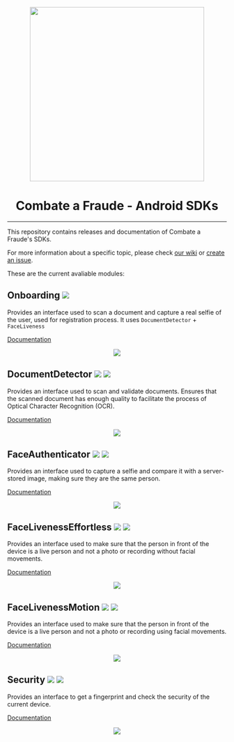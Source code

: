 <div align="center">
  
  [<img width="400px" src="/resources/logo_black.png?raw=true">](https://combateafraude.com)

  # Combate a Fraude - Android SDKs
</div>

<hr>

This repository contains releases and documentation of Combate a Fraude's SDKs.

For more information about a specific topic, please check [our wiki](https://github.com/combateafraude/android-sdk/wiki) or [create an issue](https://github.com/combateafraude/android-sdk/issues).

These are the current avaliable modules:

## Onboarding [<img src="/resources/android.png">](https://github.com/combateafraude/SDK/wiki/Onboarding#android)

Provides an interface used to scan a document and capture a real selfie of the user, used for registration process. It uses `DocumentDetector` + `FaceLiveness`

[Documentation](https://github.com/combateafraude/SDK/wiki/Onboarding)

<div align="center">
    <img src="/resources/Onboarding.gif">
</div>

## DocumentDetector [<img src="/resources/android.png">](https://github.com/combateafraude/SDK/wiki/DocumentDetector#android) [<img src="/resources/apple.png">](https://github.com/combateafraude/SDK/wiki/DocumentDetector#ios)

Provides an interface used to scan and validate documents. Ensures that the scanned document has enough quality to facilitate the process of Optical Character Recognition (OCR).

[Documentation](https://github.com/combateafraude/SDK/wiki/DocumentDetector)

<div align="center">
    <img src="/resources/DocumentDetector.gif">
</div>

## FaceAuthenticator [<img src="/resources/android.png">](https://github.com/combateafraude/SDK/wiki/FaceAuthenticator#android) [<img src="/resources/apple.png">](https://github.com/combateafraude/SDK/wiki/FaceAuthenticator#ios)

Provides an interface used to capture a selfie and compare it with a server-stored image, making sure they are the same person.

[Documentation](https://github.com/combateafraude/SDK/wiki/FaceAuthenticator)

<div align="center">
    <img src="/resources/FaceAuthenticator.gif">
</div>

## FaceLivenessEffortless [<img src="/resources/android.png">](https://github.com/combateafraude/SDK/wiki/FaceLivenessEffortless#android) [<img src="/resources/apple.png">](https://github.com/combateafraude/SDK/wiki/FaceLivenessEffortless#ios)

Provides an interface used to make sure that the person in front of the device is a live person and not a photo or recording without facial movements.

[Documentation](https://github.com/combateafraude/SDK/wiki/FaceLivenessEffortless)

<div align="center">
    <img src="/resources/FaceLivenessEffortless.gif">
</div>

## FaceLivenessMotion [<img src="/resources/android.png">](https://github.com/combateafraude/SDK/wiki/FaceLivenessMotion#android) [<img src="/resources/apple.png">](https://github.com/combateafraude/SDK/wiki/FaceLivenessMotion#ios)

Provides an interface used to make sure that the person in front of the device is a live person and not a photo or recording using facial movements.

[Documentation](https://github.com/combateafraude/SDK/wiki/FaceLivenessMotion)

<div align="center">
    <img src="/resources/FaceLivenessMotion.gif">
</div>

## Security [<img src="/resources/android.png">](https://github.com/combateafraude/SDK/wiki/Security#android) [<img src="/resources/apple.png">](https://github.com/combateafraude/SDK/wiki/Security#ios)

Provides an interface to get a fingerprint and check the security of the current device.

[Documentation](https://github.com/combateafraude/SDK/wiki/Security)

<div align="center">
    <img src="/resources/Security.gif">
</div>
